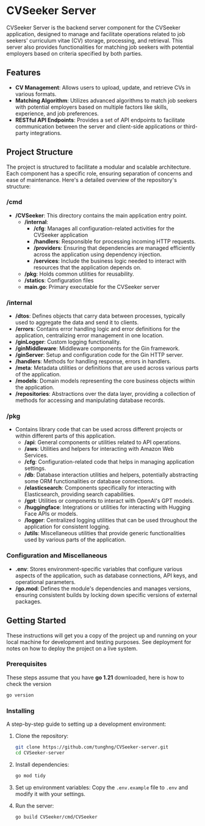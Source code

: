 # CVSeeker Server

CVSeeker Server is the backend server component for the CVSeeker application, designed to manage and facilitate operations related to job seekers' curriculum vitae (CV) storage, processing, and retrieval. This server also provides functionalities for matching job seekers with potential employers based on criteria specified by both parties.

## Features

- **CV Management**: Allows users to upload, update, and retrieve CVs in various formats.
- **Matching Algorithm**: Utilizes advanced algorithms to match job seekers with potential employers based on multiple factors like skills, experience, and job preferences.
- **RESTful API Endpoints**: Provides a set of API endpoints to facilitate communication between the server and client-side applications or third-party integrations.

## Project Structure

The project is structured to facilitate a modular and scalable architecture. Each component has a specific role, ensuring separation of concerns and ease of maintenance. Here's a detailed overview of the repository's structure:

### /cmd
- **/CVSeeker**: This directory contains the main application entry point.
    - **/internal**:
        -  **/cfg**: Manages all configuration-related activities for the CVSeeker application
        -  **/handlers**: Responsible for processing incoming HTTP requests.
        -  **/providers**: Ensuring that dependencies are managed efficiently across the application using dependency injection.
        -  **/services**: Include the business logic needed to interact with resources that the application depends on.
    - **/pkg**: Holds common utilities for reusability.
    - **/statics**: Configuration files
    - **main.go**: Primary executable for the CVSeeker server

### /internal
- **/dtos**: Defines objects that carry data between processes, typically used to aggregate the data and send it to clients.
- **/errors**: Contains error handling logic and error definitions for the application, centralizing error management in one location.
- **/ginLogger**: Custom logging functionality.
- **/ginMiddleware**: Middleware components for the Gin framework.
- **/ginServer**: Setup and configuration code for the Gin HTTP server.
- **/handlers**: Methods for handling response, errors in handlers.
- **/meta**: Metadata utilities or definitions that are used across various parts of the application.
- **/models**: Domain models representing the core business objects within the application.
- **/repositories**: Abstractions over the data layer, providing a collection of methods for accessing and manipulating database records.

### /pkg
- Contains library code that can be used across different projects or within different parts of this application.
    - **/api**: General components or utilities related to API operations.
    - **/aws**: Utilities and helpers for interacting with Amazon Web Services.
    - **/cfg**: Configuration-related code that helps in managing application settings.
    - **/db**: Database interaction utilities and helpers, potentially abstracting some ORM functionalities or database connections.
    - **/elasticsearch**: Components specifically for interacting with Elasticsearch, providing search capabilities.
    - **/gpt**: Utilities or components to interact with OpenAI's GPT models.
    - **/huggingface**: Integrations or utilities for interacting with Hugging Face APIs or models.
    - **/logger**: Centralized logging utilities that can be used throughout the application for consistent logging.
    - **/utils**: Miscellaneous utilities that provide generic functionalities used by various parts of the application.

### Configuration and Miscellaneous
- **.env**: Stores environment-specific variables that configure various aspects of the application, such as database connections, API keys, and operational parameters.
- **/go.mod**: Defines the module's dependencies and manages versions, ensuring consistent builds by locking down specific versions of external packages.

## Getting Started

These instructions will get you a copy of the project up and running on your local machine for development and testing purposes. See deployment for notes on how to deploy the project on a live system.

### Prerequisites

These steps assume that you have **go 1.21** downloaded, here is how to check the version

```bash
go version 
```

### Installing

A step-by-step guide to setting up a development environment:

1. Clone the repository:
   ```bash
   git clone https://github.com/tunghng/CVSeeker-server.git
   cd CVSeeker-server
   ```

2. Install dependencies:
   ```bash
   go mod tidy
   ```

3. Set up environment variables:
   Copy the `.env.example` file to `.env` and modify it with your settings.

4. Run the server:
   ```bash
   go build CVSeeker/cmd/CVSeeker
   ```

